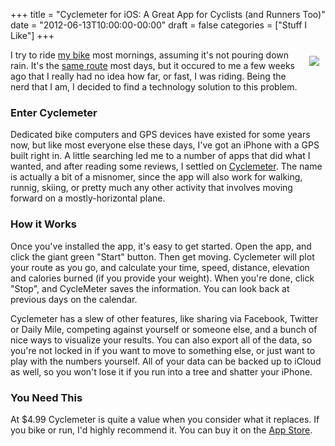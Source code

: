 +++
title = "Cyclemeter for iOS: A Great App for Cyclists (and Runners Too)"
date = "2012-06-13T10:00:00-00:00"
draft = false
categories = ["Stuff I Like"]
+++

<a href="https://itunes.apple.com/us/app/cyclemeter-cycling-running-gps/id330595774?mt=8"><img src="/images/cyclemeter.png" style="float:right; margin: 10px;"/></a>

I try to ride [my
bike](http://www.specialized.com/us/en/bikes/multiuse/sirrus/sirrus)
most mornings, assuming it's not pouring down rain. It's the [same
route](http://instagr.am/p/Lc1tqsLKzs/) most days, but it occured to me
a few weeks ago that I really had no idea how far, or fast, I was
riding. Being the nerd that I am, I decided to find a technology
solution to this problem.

### Enter Cyclemeter

Dedicated bike computers and GPS devices have existed for some years
now, but like most everyone else these days, I've got an iPhone with a
GPS built right in. A little searching led me to a number of apps that
did what I wanted, and after reading some reviews, I settled on
[Cyclemeter](https://itunes.apple.com/us/app/cyclemeter-cycling-running-gps/id330595774?mt=8). The name is actually a bit of a
misnomer, since the app will also work for walking, runnig, skiing, or
pretty much any other activity that involves moving forward on a
mostly-horizontal plane.

### How it Works

Once you've installed the app, it's easy to get started. Open the app,
and click the giant green "Start" button. Then get moving. Cyclemeter
will plot your route as you go, and calculate your time, speed,
distance, elevation and calories burned (if you provide your weight).
When you're done, click "Stop", and CycleMeter saves the information.
You can look back at previous days on the calendar.

Cyclemeter has a slew of other features, like sharing via Facebook,
Twitter or Daily Mile, competing against yourself or someone else, and a
bunch of nice ways to visualize your results. You can also export all of
the data, so you're not locked in if you want to move to something else,
or just want to play with the numbers yourself. All of your data can be
backed up to iCloud as well, so you won't lose it if you run into a tree
and shatter your iPhone.

### You Need This

At $4.99 Cyclemeter is quite a value when you consider what it
replaces. If you bike or run, I'd highly recommend it. You can buy it on
the [App Store](https://itunes.apple.com/us/app/cyclemeter-cycling-running-gps/id330595774?mt=8).


